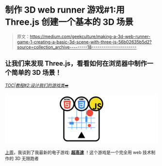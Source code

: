 # 制作 3D web runner 游戏#1:用 Three.js 创建一个基本的 3D 场景

> 原文：<https://medium.com/geekculture/making-a-3d-web-runner-game-1-creating-a-basic-3d-scene-with-three-js-56b02635b5d2?source=collection_archive---------18----------------------->

## 让我们来发现 Three.js，看看如何在浏览器中制作一个简单的 3D 场景！

[*TOC*](https://mina-pecheux.medium.com/making-a-3d-web-runner-game-javascript-html-css-9066ff90d267)*|*[*教程#2:设计我们的游戏类➡️*](https://mina-pecheux.medium.com/making-a-3d-web-runner-game-2-designing-our-game-class-94f2142c99b9)

![](img/1477eb1e017ac7c017db015caf6ac0cc.png)

[上周](/geekculture/a-new-game-hyperspeed-e3fb5701d90f)，我谈到了我最新的电子游戏: [**超高速**](https://www.minapecheux.com/games/hyperspeed/) ！这个游戏是一个完全用 web 技术制作的 3D 无限跑者